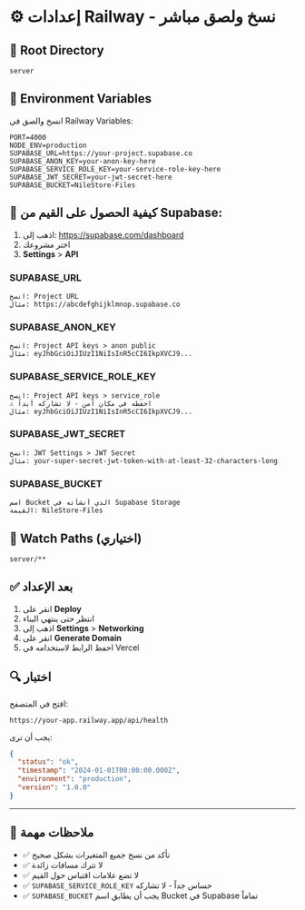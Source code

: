 # ⚙️ إعدادات Railway - نسخ ولصق مباشر

## 📍 Root Directory
```
server
```

## 🔧 Environment Variables

انسخ والصق في Railway Variables:

```env
PORT=4000
NODE_ENV=production
SUPABASE_URL=https://your-project.supabase.co
SUPABASE_ANON_KEY=your-anon-key-here
SUPABASE_SERVICE_ROLE_KEY=your-service-role-key-here
SUPABASE_JWT_SECRET=your-jwt-secret-here
SUPABASE_BUCKET=NileStore-Files
```

## 📝 كيفية الحصول على القيم من Supabase:

1. اذهب إلى: https://supabase.com/dashboard
2. اختر مشروعك
3. **Settings** > **API**

### SUPABASE_URL
```
انسخ: Project URL
مثال: https://abcdefghijklmnop.supabase.co
```

### SUPABASE_ANON_KEY
```
انسخ: Project API keys > anon public
مثال: eyJhbGciOiJIUzI1NiIsInR5cCI6IkpXVCJ9...
```

### SUPABASE_SERVICE_ROLE_KEY
```
انسخ: Project API keys > service_role
⚠️ احفظه في مكان آمن - لا تشاركه أبداً
مثال: eyJhbGciOiJIUzI1NiIsInR5cCI6IkpXVCJ9...
```

### SUPABASE_JWT_SECRET
```
انسخ: JWT Settings > JWT Secret
مثال: your-super-secret-jwt-token-with-at-least-32-characters-long
```

### SUPABASE_BUCKET
```
اسم Bucket الذي أنشأته في Supabase Storage
القيمة: NileStore-Files
```

## 🎯 Watch Paths (اختياري)

```
server/**
```

## ✅ بعد الإعداد

1. انقر على **Deploy**
2. انتظر حتى ينتهي البناء
3. اذهب إلى **Settings** > **Networking**
4. انقر على **Generate Domain**
5. احفظ الرابط لاستخدامه في Vercel

## 🔍 اختبار

افتح في المتصفح:
```
https://your-app.railway.app/api/health
```

يجب أن ترى:
```json
{
  "status": "ok",
  "timestamp": "2024-01-01T00:00:00.000Z",
  "environment": "production",
  "version": "1.0.0"
}
```

---

## 🚨 ملاحظات مهمة

- ✅ تأكد من نسخ جميع المتغيرات بشكل صحيح
- ✅ لا تترك مسافات زائدة
- ✅ لا تضع علامات اقتباس حول القيم
- ✅ `SUPABASE_SERVICE_ROLE_KEY` حساس جداً - لا تشاركه
- ✅ `SUPABASE_BUCKET` يجب أن يطابق اسم Bucket في Supabase تماماً
